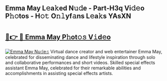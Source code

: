 ## Emma May L𝚎a𝚔ed N𝚞𝚍e - Part-H3q Vi𝚍𝚎o P𝚑𝚘tos - H𝚘𝚝 O𝚗𝚕yf𝚊ns L𝚎a𝚔s YAsXN

# <h2><a href="http://kf86o0g.oniu.top/?m=Emma+May">🔗👉 🔴 Emma May P𝚑ot𝚘𝚜 V𝚒d𝚎o</a></h2>

[![Emma May Nu𝚍e𝚜](https://i.imgur.com/0qMVB7G.gif)](http://kf86o0g.oniu.top/?m=Emma+May)
Virtual dance creator and web entertainer Emma May, celebrated for disseminating dance and lifestyle inspiration through solo and collaborative performances and short videos. Skilled special effects assistant Emma May, celebrated for their remarkable abilities and accomplishments in assisting special effects artists.  
